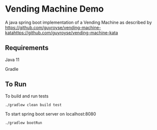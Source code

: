 Vending Machine Demo
===================

A java spring boot implementation of a Vending Machine as described by
https://github.com/guyroyse/vending-machine-katahttps://github.com/guyroyse/vending-machine-kata

Requirements
------------

Java 11 

Gradle

To Run
------

To build and run tests

`./gradlew clean build test`

To start spring boot server on localhost:8080

`./gradlew bootRun`

